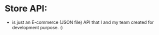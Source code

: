# Store API:
- is just an E-commerce (JSON file)  API that I and my team created for development purpose. :)
